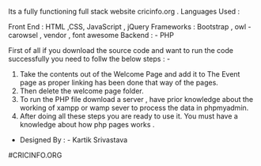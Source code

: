 Its a fully functioning full stack website cricinfo.org . 
Languages Used : 

Front End : HTML ,CSS, JavaScript , jQuery 
Frameworks : Bootstrap , owl -carowsel , vendor , font awesome
Backend : - PHP

First of all if you download the source code and want to run the code successfully you need to follw the below steps : - 

1) Take the contents out of the Welcome Page and add it to The Event page as proper linking has been done that way of the pages.
2) Then delete the welcome page folder.
3) To run the PHP file download a server , have prior knowledge about the working of xampp or wamp sever to process the data in phpmyadmin.
4) After doing all these steps you are ready to use it. You must have a knowledge about how php pages works .

- Designed By : - 
         Kartik Srivastava

#CRICINFO.ORG
